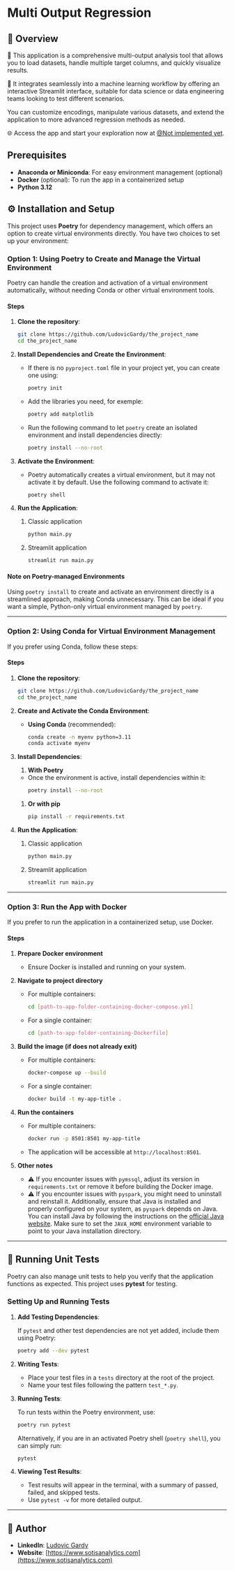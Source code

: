 # Multi Output Regression

## 📄 Overview
🏡 This application is a comprehensive multi-output analysis tool that allows you to load datasets, handle multiple target columns, and quickly visualize results.

🤔 It integrates seamlessly into a machine learning workflow by offering an interactive Streamlit interface, suitable for data science or data engineering teams looking to test different scenarios.

You can customize encodings, manipulate various datasets, and extend the application to more advanced regression methods as needed.

🌐 Access the app and start your exploration now at [@Not implemented yet](https://wikipedia.com).

<!-- ![Image1](images/image1.png) -->

## Prerequisites

- **Anaconda or Miniconda**: For easy environment management (optional)
- **Docker** (optional): To run the app in a containerized setup
- **Python 3.12**

## ⚙️ Installation and Setup

This project uses **Poetry** for dependency management, which offers an option to create virtual environments directly. You have two choices to set up your environment:

### Option 1: Using Poetry to Create and Manage the Virtual Environment

Poetry can handle the creation and activation of a virtual environment automatically, without needing Conda or other virtual environment tools.

#### Steps

1. **Clone the repository**:
    ```bash
    git clone https://github.com/LudovicGardy/the_project_name
    cd the_project_name
    ```

2. **Install Dependencies and Create the Environment**:
   - If there is no `pyproject.toml` file in your project yet, you can create one using:
     ```bash
     poetry init
     ```

   - Add the libraries you need, for exemple:
     ```bash
     poetry add matplotlib
     ```

   - Run the following command to let `poetry` create an isolated environment and install dependencies directly:
     ```bash
     poetry install --no-root
     ```

3. **Activate the Environment**:
   - Poetry automatically creates a virtual environment, but it may not activate it by default. Use the following command to activate it:
     ```bash
     poetry shell
     ```

4. **Run the Application**:
   1. Classic application
      ```bash
      python main.py
      ```
   2. Streamlit application
      ```bash
      streamlit run main.py
      ```

#### Note on Poetry-managed Environments

Using `poetry install` to create and activate an environment directly is a streamlined approach, making Conda unnecessary. This can be ideal if you want a simple, Python-only virtual environment managed by `poetry`.

---

### Option 2: Using Conda for Virtual Environment Management

If you prefer using Conda, follow these steps:

#### Steps

1. **Clone the repository**:
    ```bash
    git clone https://github.com/LudovicGardy/the_project_name
    cd the_project_name
    ```

2. **Create and Activate the Conda Environment**:
   - **Using Conda** (recommended):
       ```bash
       conda create -n myenv python=3.11
       conda activate myenv
       ```

3. **Install Dependencies**:
   1. **With Poetry**
   - Once the environment is active, install dependencies within it:
     ```bash
     poetry install --no-root
     ```
   1. **Or with pip**
      ```bash
      pip install -r requirements.txt
      ```

4. **Run the Application**:
   1. Classic application
      ```bash
      python main.py
      ```
   2. Streamlit application
      ```bash
      streamlit run main.py
      ```

---

### Option 3: Run the App with Docker

If you prefer to run the application in a containerized setup, use Docker.

#### Steps

1. **Prepare Docker environment**
    - Ensure Docker is installed and running on your system.

2. **Navigate to project directory**
    - For multiple containers:
        ```bash
        cd [path-to-app-folder-containing-docker-compose.yml]
        ```
    - For a single container:
        ```bash
        cd [path-to-app-folder-containing-Dockerfile]
        ```

3. **Build the image (if does not already exit)**
    - For multiple containers:
        ```bash
        docker-compose up --build
        ```
    - For a single container:
        ```bash
        docker build -t my-app-title .
        ```

4. **Run the containers**
    - For multiple containers:
        ```bash
        docker run -p 8501:8501 my-app-title
        ```
    - The application will be accessible at `http://localhost:8501`.

5. **Other notes**
    - ⚠️ If you encounter issues with `pymssql`, adjust its version in `requirements.txt` or remove it before building the Docker image.
    - ⚠️ If you encounter issues with `pyspark`, you might need to uninstall and reinstall it. Additionally, ensure that Java is installed and properly configured on your system, as `pyspark` depends on Java. You can install Java by following the instructions on the [official Java website](https://www.java.com/en/download/help/download_options.html). Make sure to set the `JAVA_HOME` environment variable to point to your Java installation directory.

---

## 🧪 Running Unit Tests

Poetry can also manage unit tests to help you verify that the application functions as expected. This project uses **pytest** for testing.

### Setting Up and Running Tests

1. **Add Testing Dependencies**:

   If `pytest` and other test dependencies are not yet added, include them using Poetry:
   ```bash
   poetry add --dev pytest
   ```

2. **Writing Tests**:

   - Place your test files in a `tests` directory at the root of the project.
   - Name your test files following the pattern `test_*.py`.

3. **Running Tests**:

   To run tests within the Poetry environment, use:
   ```bash
   poetry run pytest
   ```

   Alternatively, if you are in an activated Poetry shell (`poetry shell`), you can simply run:
   ```bash
   pytest
   ```

4. **Viewing Test Results**:

   - Test results will appear in the terminal, with a summary of passed, failed, and skipped tests.
   - Use `pytest -v` for more detailed output.

---

## 👤 Author

- **LinkedIn**: [Ludovic Gardy](https://www.linkedin.com/in/ludovic-gardy/)
- **Website**: [https://www.sotisanalytics.com](https://www.sotisanalytics.com)